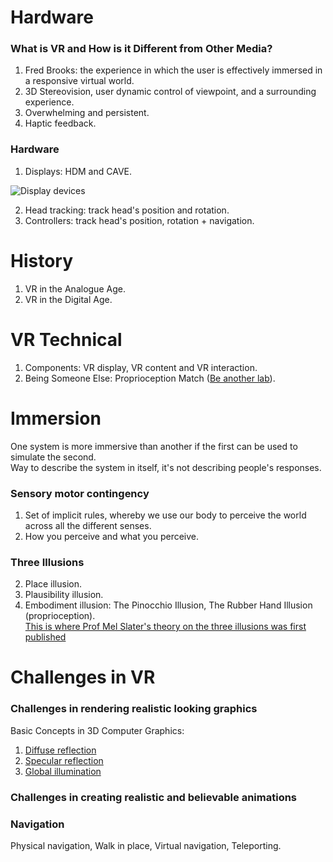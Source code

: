 # Hardware
### What is VR and How is it Different from Other Media?
1. Fred Brooks: the experience in which the user is effectively immersed in a responsive virtual world.
2. 3D Stereovision, user dynamic control of viewpoint, and a surrounding experience.
3. Overwhelming and persistent.
4. Haptic feedback.

### Hardware
1. Displays: HDM and CAVE.

![Display devices](https://slidetodoc.com/presentation_image/63adee7aaa9fdd9056a3903de21fde66/image-22.jpg)

2. Head tracking: track head's position and rotation.
3. Controllers: track head's position, rotation + navigation.

# History
1. VR in the Analogue Age.
2. VR in the Digital Age.

# VR Technical
1. Components: VR display, VR content and VR interaction.
2. Being Someone Else: Proprioception Match ([Be another lab](http://beanotherlab.org/home/work/tmtba/)).

# Immersion
One system is more immersive than another if the first can be used to simulate the second.  
Way to describe the system in itself, it's not describing people's responses.
### Sensory motor contingency
1. Set of implicit rules, whereby we use our body to perceive the world across all the different senses.
2. How you perceive and what you perceive.
### Three Illusions
2. Place illusion.
1. Plausibility illusion.
3. Embodiment illusion: The Pinocchio Illusion, The Rubber Hand Illusion (proprioception).  
[This is where Prof Mel Slater's theory on the three illusions was first published](https://www.ncbi.nlm.nih.gov/pmc/articles/PMC2781884/)

# Challenges in VR
### Challenges in rendering realistic looking graphics
Basic Concepts in 3D Computer Graphics:  
1. [Diffuse reflection](https://en.wikipedia.org/wiki/Diffuse_reflection)
2. [Specular reflection](https://en.wikipedia.org/wiki/Specular_reflection)
3. [Global illumination](https://docs.unity3d.com/Manual/GIIntro.html)
### Challenges in creating realistic and believable animations
### Navigation
Physical navigation, Walk in place, Virtual navigation, Teleporting.